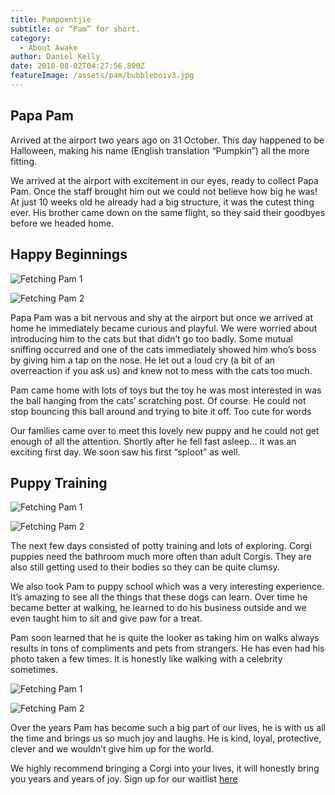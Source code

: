 ```yaml
---
title: Pampoentjie
subtitle: or “Pam” for short.
category:
  - About Awake
author: Daniel Kelly
date: 2018-08-02T04:27:56.800Z
featureImage: /assets/pam/bubbleboiv3.jpg
---
```

## Papa Pam
Arrived at the airport two years ago on 31 October. This day happened to be Halloween, making his name (English translation “Pumpkin”) all the more fitting.

We arrived at the airport with excitement in our eyes, ready to collect Papa Pam. Once the staff brought him out we could not believe how big he was! At just 10 weeks old he already had a big structure, it was the cutest thing ever. His brother came down on the same flight, so they said their goodbyes before we headed home.

## Happy Beginnings
![Fetching Pam 1](/assets/pam/day1.0.jpeg)

![Fetching Pam 2](/assets/pam/day1.1.jpeg)

Papa Pam was a bit nervous and shy at the airport but once we arrived at home he immediately became curious and playful. We were worried about introducing him to the cats but that didn’t go too badly. Some mutual sniffing occurred and one of the cats immediately showed him who’s boss by giving him a tap on the nose. He let out a loud cry (a bit of an overreaction if you ask us) and knew not to mess with the cats too much.

Pam came home with lots of toys but the toy he was most interested in was the ball hanging from the cats’ scratching post. Of course. He could not stop bouncing this ball around and trying to bite it off. Too cute for words

Our families came over to meet this lovely new puppy and he could not get enough of all the attention. Shortly after he fell fast asleep… it was an exciting first day. We soon saw his first “sploot” as well.

## Puppy Training
![Fetching Pam 1](/assets/pam/athome.jpeg)

![Fetching Pam 2](/assets/pam/athome2.jpeg)

The next few days consisted of potty training and lots of exploring. Corgi puppies need the bathroom much more often than adult Corgis. They are also still getting used to their bodies so they can be quite clumsy.

We also took Pam to puppy school which was a very interesting experience. It’s amazing to see all the things that these dogs can learn. Over time he became better at walking, he learned to do his business outside and we even taught him to sit and give paw for a treat.

Pam soon learned that he is quite the looker as taking him on walks always results in tons of compliments and pets from strangers. He has even had his photo taken a few times. It is honestly like walking with a celebrity sometimes.

![Fetching Pam 1](/assets/pam/train.jpeg)

![Fetching Pam 2](/assets/pam/train2.jpeg)

Over the years Pam has become such a big part of our lives, he is with us all the time and brings us so much joy and laughs. He is kind, loyal, protective, clever and we wouldn’t give him up for the world.

We highly recommend bringing a Corgi into your lives, it will honestly bring you years and years of joy. Sign up for our waitlist [here](/waiting-list)